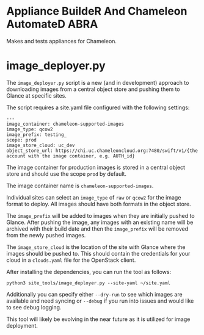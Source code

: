 # Appliance BuildeR And Chameleon AutomateD ABRA

Makes and tests appliances for Chameleon.

# image_deployer.py

The `image_deployer.py` script is a new (and in development) approach to
downloading images from a central object store and pushing them to Glance
at specific sites.

The script requires a site.yaml file configured with the following
settings:
```
---
image_container: chameleon-supported-images
image_type: qcow2
image_prefix: testing_
scope: prod
image_store_cloud: uc_dev
object_store_url: https://chi.uc.chameleoncloud.org:7480/swift/v1/{the account with the image container, e.g. AUTH_id}
```

The image container for production images is stored in a central
object store and should use the scope `prod` by default.

The image container name is `chameleon-supported-images`.

Individual sites can select an `image_type` of `raw` or `qcow2`
for the image format to deploy. All images should have both
formats in the object store.

The `image_prefix` will be added to images when they are initially
pushed to Glance. After pushing the image, any images with an
existing name will be archived with their build date and then
the `image_prefix` will be removed from the newly pushed images.

The `image_store_cloud` is the location of the site with Glance
where the images should be pushed to. This should contain the
credentials for your cloud in a `clouds.yaml` file for the
OpenStack client.

After installing the dependencies, you can run the tool as follows:
```
python3 site_tools/image_deployer.py --site-yaml ~/site.yaml
```

Additionally you can specify either `--dry-run` to see which images
are available and need syncing or `--debug` if you run into issues
and would like to see debug logging.

This tool will likely be evolving in the near future as it is
utilized for image deployment.
